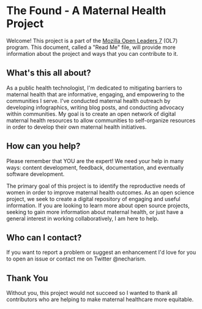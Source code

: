 # The Found - A Maternal Health Project

Welcome! This project is a part of the [Mozilla Open Leaders 7](https://foundation.mozilla.org/en/opportunity/mozilla-open-leaders/) (OL7) program. This document, called a "Read Me" file, will provide more information about the project and ways that you can contribute to it.

## What's this all about?

As a public health technologist, I'm dedicated to mitigating barriers to maternal health that are informative, engaging, and empowering to the communities I serve. I've conducted maternal health outreach by developing infographics, writing blog posts, and conducting advocacy within communities. My goal is to create an open network of digital maternal health resources to allow communities to self-organize resources in order to develop their own maternal health initiatives.

## How can you help?

Please remember that YOU are the expert! We need your help in many ways: content development, feedback, documentation, and eventually software development.

The primary goal of this project is to identify the reproductive needs of women in order to improve maternal health outcomes. As an open science project, we seek to create a digital repository of engaging and useful information. If you are looking to learn more about open source projects, seeking to gain more information about maternal health, or just have a general interest in working collaboratively, I am here to help.

## Who can I contact?
If you want to report a problem or suggest an enhancement I'd love for you to open an issue or contact me on Twitter @necharism.

## Thank You
Without you, this project would not succeed so I wanted to thank all contributors who are helping to make maternal healthcare more equitable.
